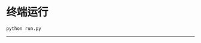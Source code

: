# 终端运行

```shell
python run.py
```
**************************************************************************************************************************************************************************************************************************************************************************************************************************************************************************************************************************************************************************************************************************************************************